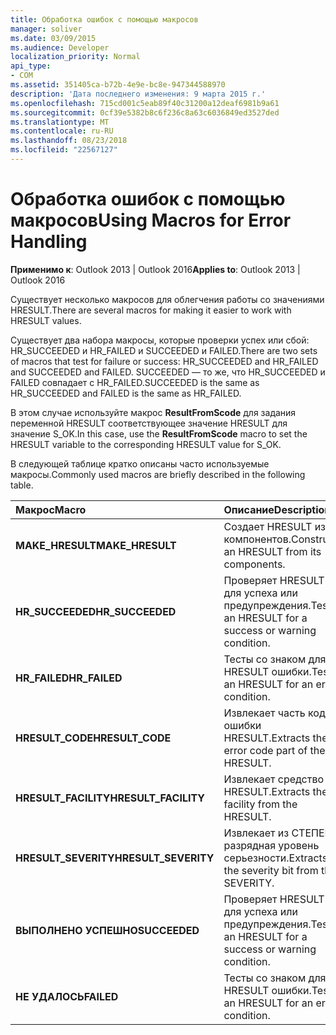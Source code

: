 ```yaml
---
title: Обработка ошибок с помощью макросов
manager: soliver
ms.date: 03/09/2015
ms.audience: Developer
localization_priority: Normal
api_type:
- COM
ms.assetid: 351405ca-b72b-4e9e-bc8e-947344588970
description: 'Дата последнего изменения: 9 марта 2015 г.'
ms.openlocfilehash: 715cd001c5eab89f40c31200a12deaf6981b9a61
ms.sourcegitcommit: 0cf39e5382b8c6f236c8a63c6036849ed3527ded
ms.translationtype: MT
ms.contentlocale: ru-RU
ms.lasthandoff: 08/23/2018
ms.locfileid: "22567127"
---
```

# <a name="using-macros-for-error-handling"></a><span data-ttu-id="e8d24-103">Обработка ошибок с помощью макросов</span><span class="sxs-lookup"><span data-stu-id="e8d24-103">Using Macros for Error Handling</span></span>

  
  
<span data-ttu-id="e8d24-104">**Применимо к**: Outlook 2013 | Outlook 2016</span><span class="sxs-lookup"><span data-stu-id="e8d24-104">**Applies to**: Outlook 2013 | Outlook 2016</span></span> 
  
<span data-ttu-id="e8d24-105">Существует несколько макросов для облегчения работы со значениями HRESULT.</span><span class="sxs-lookup"><span data-stu-id="e8d24-105">There are several macros for making it easier to work with HRESULT values.</span></span>
  
<span data-ttu-id="e8d24-106">Существует два набора макросы, которые проверки успех или сбой: HR_SUCCEEDED и HR_FAILED и SUCCEEDED и FAILED.</span><span class="sxs-lookup"><span data-stu-id="e8d24-106">There are two sets of macros that test for failure or success: HR_SUCCEEDED and HR_FAILED and SUCCEEDED and FAILED.</span></span> <span data-ttu-id="e8d24-107">SUCCEEDED — то же, что HR_SUCCEEDED и FAILED совпадает с HR_FAILED.</span><span class="sxs-lookup"><span data-stu-id="e8d24-107">SUCCEEDED is the same as HR_SUCCEEDED and FAILED is the same as HR_FAILED.</span></span>
  
<span data-ttu-id="e8d24-108">В этом случае используйте макрос **ResultFromScode** для задания переменной HRESULT соответствующее значение HRESULT для значение S_OK.</span><span class="sxs-lookup"><span data-stu-id="e8d24-108">In this case, use the **ResultFromScode** macro to set the HRESULT variable to the corresponding HRESULT value for S_OK.</span></span> 
  
<span data-ttu-id="e8d24-109">В следующей таблице кратко описаны часто используемые макросы.</span><span class="sxs-lookup"><span data-stu-id="e8d24-109">Commonly used macros are briefly described in the following table.</span></span>
  
|<span data-ttu-id="e8d24-110">**Макрос**</span><span class="sxs-lookup"><span data-stu-id="e8d24-110">**Macro**</span></span>|<span data-ttu-id="e8d24-111">**Описание**</span><span class="sxs-lookup"><span data-stu-id="e8d24-111">**Description**</span></span>|
|:-----|:-----|
|<span data-ttu-id="e8d24-112">**MAKE_HRESULT**</span><span class="sxs-lookup"><span data-stu-id="e8d24-112">**MAKE_HRESULT**</span></span> <br/> |<span data-ttu-id="e8d24-113">Создает HRESULT из ее компонентов.</span><span class="sxs-lookup"><span data-stu-id="e8d24-113">Constructs an HRESULT from its components.</span></span>  <br/> |
|<span data-ttu-id="e8d24-114">**HR_SUCCEEDED**</span><span class="sxs-lookup"><span data-stu-id="e8d24-114">**HR_SUCCEEDED**</span></span> <br/> |<span data-ttu-id="e8d24-115">Проверяет HRESULT для успеха или предупреждения.</span><span class="sxs-lookup"><span data-stu-id="e8d24-115">Tests an HRESULT for a success or warning condition.</span></span>  <br/> |
|<span data-ttu-id="e8d24-116">**HR_FAILED**</span><span class="sxs-lookup"><span data-stu-id="e8d24-116">**HR_FAILED**</span></span> <br/> |<span data-ttu-id="e8d24-117">Тесты со знаком для HRESULT ошибки.</span><span class="sxs-lookup"><span data-stu-id="e8d24-117">Tests an HRESULT for an error condition.</span></span>  <br/> |
|<span data-ttu-id="e8d24-118">**HRESULT_CODE**</span><span class="sxs-lookup"><span data-stu-id="e8d24-118">**HRESULT_CODE**</span></span> <br/> |<span data-ttu-id="e8d24-119">Извлекает часть кода ошибки HRESULT.</span><span class="sxs-lookup"><span data-stu-id="e8d24-119">Extracts the error code part of the HRESULT.</span></span>  <br/> |
|<span data-ttu-id="e8d24-120">**HRESULT_FACILITY**</span><span class="sxs-lookup"><span data-stu-id="e8d24-120">**HRESULT_FACILITY**</span></span> <br/> |<span data-ttu-id="e8d24-121">Извлекает средство из HRESULT.</span><span class="sxs-lookup"><span data-stu-id="e8d24-121">Extracts the facility from the HRESULT.</span></span>  <br/> |
|<span data-ttu-id="e8d24-122">**HRESULT_SEVERITY**</span><span class="sxs-lookup"><span data-stu-id="e8d24-122">**HRESULT_SEVERITY**</span></span> <br/> |<span data-ttu-id="e8d24-123">Извлекает из СТЕПЕНИ разрядная уровень серьезности.</span><span class="sxs-lookup"><span data-stu-id="e8d24-123">Extracts the severity bit from the SEVERITY.</span></span>  <br/> |
|<span data-ttu-id="e8d24-124">**ВЫПОЛНЕНО УСПЕШНО**</span><span class="sxs-lookup"><span data-stu-id="e8d24-124">**SUCCEEDED**</span></span> <br/> |<span data-ttu-id="e8d24-125">Проверяет HRESULT для успеха или предупреждения.</span><span class="sxs-lookup"><span data-stu-id="e8d24-125">Tests an HRESULT for a success or warning condition.</span></span>  <br/> |
|<span data-ttu-id="e8d24-126">**НЕ УДАЛОСЬ**</span><span class="sxs-lookup"><span data-stu-id="e8d24-126">**FAILED**</span></span> <br/> |<span data-ttu-id="e8d24-127">Тесты со знаком для HRESULT ошибки.</span><span class="sxs-lookup"><span data-stu-id="e8d24-127">Tests an HRESULT for an error condition.</span></span>  <br/> |
   

